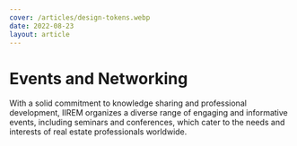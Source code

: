 ```yaml
---
cover: /articles/design-tokens.webp
date: 2022-08-23
layout: article
---
```


# Events and Networking

With a solid commitment to knowledge sharing and professional development, IIREM organizes a diverse range of engaging and informative events, including seminars and conferences, which cater to the needs and interests of real estate professionals worldwide.
